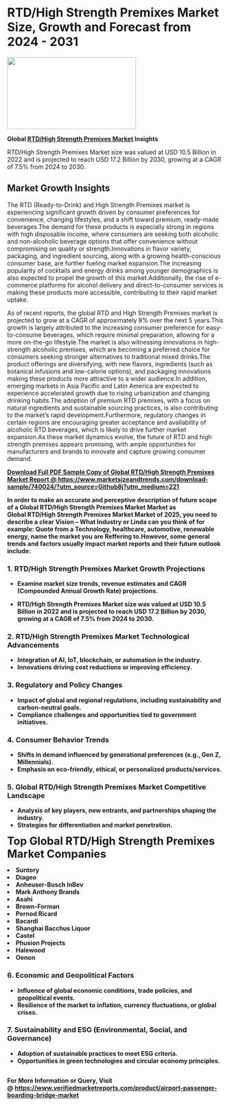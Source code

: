 <H1>RTD/High Strength Premixes Market Size, Growth and Forecast from 2024 - 2031</H1><img class="aligncenter size-medium wp-image-584254" src="https://thirdeyenews.in/wp-content/uploads/2024/09/Global-Market-Research-300x168.jpeg" alt="" width="300" height="168" /><p><strong>Global&nbsp;<a href="https://www.marketsizeandtrends.com/download-sample/740024/?utm_source=Github8j?utm_medium=221">RTD/High Strength Premixes Market</a> Insights</strong></p><p>RTD/High Strength Premixes Market size was valued at USD 10.5 Billion in 2022 and is projected to reach USD 17.2 Billion by 2030, growing at a CAGR of 7.5% from 2024 to 2030.</p><p><h2>Market Growth Insights</h2> <p>The RTD (Ready-to-Drink) and High Strength Premixes market is experiencing significant growth driven by consumer preferences for convenience, changing lifestyles, and a shift toward premium, ready-made beverages.The demand for these products is especially strong in regions with high disposable income, where consumers are seeking both alcoholic and non-alcoholic beverage options that offer convenience without compromising on quality or strength.Innovations in flavor variety, packaging, and ingredient sourcing, along with a growing health-conscious consumer base, are further fueling market expansion.The increasing popularity of cocktails and energy drinks among younger demographics is also expected to propel the growth of this market.Additionally, the rise of e-commerce platforms for alcohol delivery and direct-to-consumer services is making these products more accessible, contributing to their rapid market uptake.</p> <p><strong><a href="#"></a></strong></p> <p>As of recent reports, the global RTD and High Strength Premixes market is projected to grow at a CAGR of approximately 8% over the next 5 years.This growth is largely attributed to the increasing consumer preference for easy-to-consume beverages, which require minimal preparation, allowing for a more on-the-go lifestyle.The market is also witnessing innovations in high-strength alcoholic premixes, which are becoming a preferred choice for consumers seeking stronger alternatives to traditional mixed drinks.The product offerings are diversifying, with new flavors, ingredients (such as botanical infusions and low-calorie options), and packaging innovations making these products more attractive to a wider audience.In addition, emerging markets in Asia Pacific and Latin America are expected to experience accelerated growth due to rising urbanization and changing drinking habits.The adoption of premium RTD premixes, with a focus on natural ingredients and sustainable sourcing practices, is also contributing to the market’s rapid development.Furthermore, regulatory changes in certain regions are encouraging greater acceptance and availability of alcoholic RTD beverages, which is likely to drive further market expansion.As these market dynamics evolve, the future of RTD and high strength premixes appears promising, with ample opportunities for manufacturers and brands to innovate and capture growing consumer demand.<p><strong><a href="#"></p><p><span class=""><strong>Download Full PDF Sample Copy of Global RTD/High Strength Premixes Market Report</strong> @ <a href="https://www.marketsizeandtrends.com/download-sample/740024/?utm_source=Github8j?utm_medium=221" target="_blank">https://www.marketsizeandtrends.com/download-sample/740024/?utm_source=Github8j?utm_medium=221</a></span></p><p>In order to make an accurate and perceptive description of future scope of a Global&nbsp;RTD/High Strength Premixes Market Market as Global&nbsp;RTD/High Strength Premixes Market Market of 2025, you need to describe a clear Vision &ndash; What Industry or Linda can you think of for example: Quote from a Technology, healthcare, automotive, renewable energy, name the market you are Reffering to.However, some general trends and factors usually impact market reports and their future outlook include:</p><h3>1.&nbsp;<strong>RTD/High Strength Premixes Market Growth Projections</strong></h3><ul><li>Examine market size trends, revenue estimates and CAGR (Compounded Annual Growth Rate) projections.</li><li><p>RTD/High Strength Premixes Market size was valued at USD 10.5 Billion in 2022 and is projected to reach USD 17.2 Billion by 2030, growing at a CAGR of 7.5% from 2024 to 2030.</p></li></ul><h3>2.&nbsp;<strong>RTD/High Strength Premixes Market Technological Advancements</strong></h3><ul><li>Integration of AI, IoT, blockchain, or automation in the industry.</li><li>Innovations driving cost reductions or improving efficiency.</li></ul><h3>3.&nbsp;<strong>Regulatory and Policy Changes</strong></h3><ul><li>Impact of global and regional regulations, including sustainability and carbon-neutral goals.</li><li>Compliance challenges and opportunities tied to government initiatives.</li></ul><h3>4.&nbsp;<strong>Consumer Behavior Trends</strong></h3><ul><li>Shifts in demand influenced by generational preferences (e.g., Gen Z, Millennials).</li><li>Emphasis on eco-friendly, ethical, or personalized products/services.</li></ul><h3>5.&nbsp;<strong>Global RTD/High Strength Premixes Market Competitive Landscape</strong></h3><ul><li>Analysis of key players, new entrants, and partnerships shaping the industry.</li><li>Strategies for differentiation and market penetration.</li></ul><p data-pm-slice="1 1 []"><span style="color: inherit; font-family: inherit; font-size: 25px;">Top Global RTD/High Strength Premixes Market Companies</span></p><div class="" data-test-id=""><p><li>Suntory</li><li> Diageo</li><li> Anheuser-Busch InBev</li><li> Mark Anthony Brands</li><li> Asahi</li><li> Brown-Forman</li><li> Pernod Ricard</li><li> Bacardi</li><li> Shanghai Bacchus Liquor</li><li> Castel</li><li> Phusion Projects</li><li> Halewood</li><li> Oenon</li></p></div><h3>6.&nbsp;<strong>Economic and Geopolitical Factors</strong></h3><ul><li>Influence of global economic conditions, trade policies, and geopolitical events.</li><li>Resilience of the market to inflation, currency fluctuations, or global crises.</li></ul><h3>7.&nbsp;<strong>Sustainability and ESG (Environmental, Social, and Governance)</strong></h3><ul><li>Adoption of sustainable practices to meet ESG criteria.</li><li>Opportunities in green technologies and circular economy principles.</li></ul><h2><strong style="font-size: 14px;">For More Information or Query, Visit @&nbsp;</strong><a style="background-color: #ffffff; font-size: 14px;" href="https://www.marketsizeandtrends.com/report/rtd-high-strength-premixes-market/" target="_blank">https://www.verifiedmarketreports.com/product/airport-passenger-boarding-bridge-market</a></h2>
